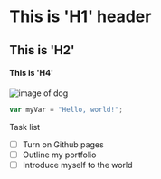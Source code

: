 # This is 'H1' header
## This is 'H2'
#### This is 'H4'

![image of dog](https://images.theconversation.com/files/625049/original/file-20241010-15-95v3ha.jpg?ixlib=rb-4.1.0&rect=4%2C12%2C2679%2C1521&q=20&auto=format&w=320&fit=clip&dpr=2&usm=12&cs=strip)

``` javascript
var myVar = "Hello, world!";
```

Task list
- [ ]  Turn on Github pages
- [ ]  Outline my portfolio
- [ ]  Introduce myself to the world
